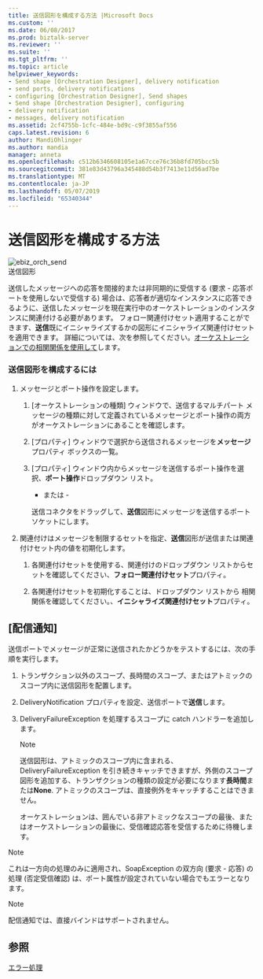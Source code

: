 ```yaml
---
title: 送信図形を構成する方法 |Microsoft Docs
ms.custom: ''
ms.date: 06/08/2017
ms.prod: biztalk-server
ms.reviewer: ''
ms.suite: ''
ms.tgt_pltfrm: ''
ms.topic: article
helpviewer_keywords:
- Send shape [Orchestration Designer], delivery notification
- send ports, delivery notifications
- configuring [Orchestration Designer], Send shapes
- Send shape [Orchestration Designer], configuring
- delivery notification
- messages, delivery notification
ms.assetid: 2cf4755b-1cfc-484e-bd9c-c9f3855af556
caps.latest.revision: 6
author: MandiOhlinger
ms.author: mandia
manager: anneta
ms.openlocfilehash: c512b6346608105e1a67cce76c36b8fd705bcc5b
ms.sourcegitcommit: 381e83d43796a345488d54b3f7413e11d56ad7be
ms.translationtype: MT
ms.contentlocale: ja-JP
ms.lasthandoff: 05/07/2019
ms.locfileid: "65340344"
---
```

# <a name="how-to-configure-the-send-shape"></a>送信図形を構成する方法
![](../core/media/ebiz-orch-send.gif "ebiz_orch_send")  
送信図形  
  
 送信したメッセージへの応答を間接的または非同期的に受信する (要求 - 応答ポートを使用しないで受信する) 場合は、応答者が適切なインスタンスに応答できるように、送信したメッセージを現在実行中のオーケストレーションのインスタンスに関連付ける必要があります。 フォロー関連付けセット適用することができます、**送信**既にイニシャライズするかの図形にイニシャライズ関連付けセットを適用できます。 詳細については、次を参照してください。[オーケストレーションでの相関関係を使用して](../core/using-correlations-in-orchestrations.md)します。  
  
### <a name="to-configure-a-send-shape"></a>送信図形を構成するには  
  
1.  メッセージとポート操作を設定します。  
  
    1.  [オーケストレーションの種類] ウィンドウで、送信するマルチパート メッセージの種類に対して定義されているメッセージとポート操作の両方がオーケストレーションにあることを確認します。  
  
    2.  [プロパティ] ウィンドウで選択から送信されるメッセージを**メッセージ**プロパティ ボックスの一覧。  
  
    3.  [プロパティ] ウィンドウ内からメッセージを送信するポート操作を選択、**ポート操作**ドロップダウン リスト。  
  
         - または -  
  
         送信コネクタをドラッグして、**送信**図形にメッセージを送信するポート ソケットにします。  
  
2.  関連付けはメッセージを制限するセットを指定、**送信**図形が送信または関連付けセット内の値を初期化します。  
  
    1.  各関連付けセットを使用する、関連付けのドロップダウン リストからセットを確認してください、**フォロー関連付けセット**プロパティ。  
  
    2.  各関連付けセットを初期化することは、ドロップダウン リストから 相関関係を確認してください。、**イニシャライズ関連付けセット**プロパティ。  
  
## <a name="delivery-notification"></a>[配信通知]  
 送信ポートでメッセージが正常に送信されたかどうかをテストするには、次の手順を実行します。  
  
1. トランザクション以外のスコープ、長時間のスコープ、またはアトミックのスコープ内に送信図形を配置します。  
  
2. DeliveryNotification プロパティを設定、送信ポートで**送信**します。  
  
3. DeliveryFailureException を処理するスコープに catch ハンドラーを追加します。  
  
   > [!NOTE]
   >  送信図形は、アトミックのスコープ内に含まれる、DeliveryFailureException を引き続きキャッチできますが、外側のスコープ図形を追加する、トランザクションの種類の設定が必要になります**長時間**または**None**. アトミックのスコープは、直接例外をキャッチすることはできません。  
  
   オーケストレーションは、囲んでいる非アトミックなスコープの最後、またはオーケストレーションの最後に、受信確認応答を受信するために待機します。  
  
> [!NOTE]
>  これは一方向の処理のみに適用され、SoapException の双方向 (要求 - 応答) の処理 (否定受信確認) は、ポート属性が設定されていない場合でもエラーとなります。  
  
> [!NOTE]
>  配信通知では、直接バインドはサポートされません。  
  
## <a name="see-also"></a>参照  
 [エラー処理](../core/error-handling.md)